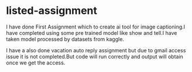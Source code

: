 # listed-assignment
I have done First Assignment which to create  ai tool for image captioning.I have completed using some pre trained model like show and tell.I have taken model processed by datasets from kaggle.

I have a also done vacation auto reply assignment but due to gmail access issue it is not completed.But code will run correctly and output will obtain once we get the access.
